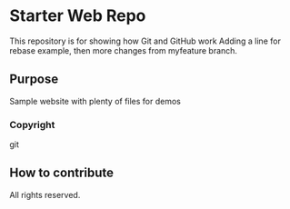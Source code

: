 # Starter Web Repo

This repository is for showing how Git and GitHub work
Adding a line for rebase example, then more changes from myfeature branch.

## Purpose

Sample website with plenty of files for demos

### Copyright

git

## How to contribute
All rights reserved.